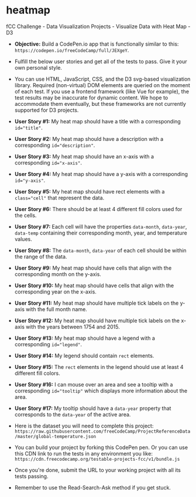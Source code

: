 # heatmap

fCC Challenge - Data Visualization Projects - Visualize Data with Heat Map - D3

- **Objective:** Build a CodePen.io app that is functionally similar to this: `https://codepen.io/freeCodeCamp/full/JEXgeY`.

- Fulfill the below user stories and get all of the tests to pass. Give it your own personal style.

- You can use HTML, JavaScript, CSS, and the D3 svg-based visualization library. Required (non-virtual) DOM elements are queried on the moment of each test. If you use a frontend framework (like Vue for example), the test results may be inaccurate for dynamic content. We hope to accommodate them eventually, but these frameworks are not currently supported for D3 projects.

- **User Story #1:** My heat map should have a title with a corresponding `id="title"`.

- **User Story #2:** My heat map should have a description with a corresponding `id="description"`.

- **User Story #3:** My heat map should have an x-axis with a corresponding `id="x-axis"`.

- **User Story #4:** My heat map should have a y-axis with a corresponding `id="y-axis"`.

- **User Story #5:** My heat map should have rect elements with a `class="cell"` that represent the data.

- **User Story #6:** There should be at least 4 different fill colors used for the cells.

- **User Story #7:** Each cell will have the properties `data-month`, `data-year`, `data-temp` containing their corresponding month, year, and
  temperature values.
- **User Story #8:** The `data-month`, `data-year` of each cell should be within the range of the data.

- **User Story #9:** My heat map should have cells that align with the corresponding month on the y-axis.

- **User Story #10:** My heat map should have cells that align with the corresponding year on the x-axis.

- **User Story #11:** My heat map should have multiple tick labels on the y-axis with the full month name.

- **User Story #12:** My heat map should have multiple tick labels on the x-axis with the years between 1754 and 2015.

- **User Story #13:** My heat map should have a legend with a corresponding `id="legend"`.

- **User Story #14:** My legend should contain `rect` elements.

- **User Story #15:** The `rect` elements in the legend should use at least 4 different fill colors.

- **User Story #16:** I can mouse over an area and see a tooltip with a corresponding `id="tooltip"` which displays more information about the area.

- **User Story #17:** My tooltip should have a `data-year` property that corresponds to the `data-year` of the active area.

- Here is the dataset you will need to complete this project:
  `https://raw.githubusercontent.com/freeCodeCamp/ProjectReferenceData/master/global-temperature.json`
- You can build your project by forking this CodePen pen. Or you can use this CDN link to run the tests in any environment you like:
  `https://cdn.freecodecamp.org/testable-projects-fcc/v1/bundle.js`
- Once you're done, submit the URL to your working project with all its tests passing.

- Remember to use the Read-Search-Ask method if you get stuck.
